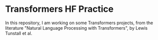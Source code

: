 # Transformers HF Practice
In this repository, I am working on some Transformers projects, from the literature "Natural Language Processing with Transformers", by Lewis Tunstall et al.
